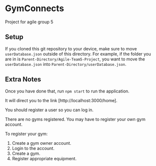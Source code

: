 # GymConnects
Project for agile group 5

## Setup
If you cloned this git repository to your device, make sure to move `userDatabase.json` outside of this directory. For example, if the folder you are in is `Parent-Directory/Agile-Team5-Project`, you want to move the `userDatabase.json` into `Parent-Directory/userDatabase.json`.

## Extra Notes
Once you have done that, run `npm start` to run the application.

It will direct you to the link [http://localhost:3000/home].

You should register a user so you can log in.

There are no gyms registered. You may have to register your own gym account.

To register your gym:

1. Create a gym owner account.
2. Login to the account.
3. Create a gym.
4. Register appropriate equipment.
